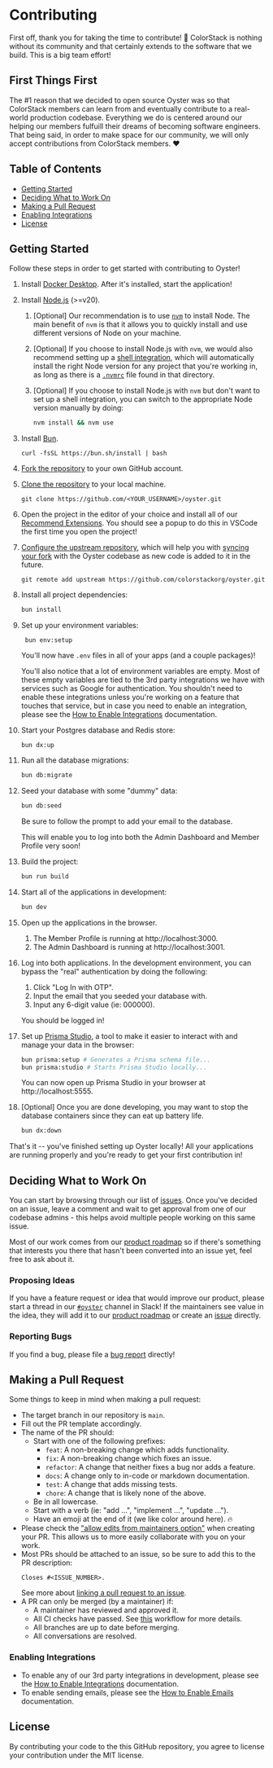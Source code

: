 # Contributing

First off, thank you for taking the time to contribute! 🥳 ColorStack is nothing
without its community and that certainly extends to the software that we build.
This is a big team effort!

## First Things First

The #1 reason that we decided to open source Oyster was so that ColorStack
members can learn from and eventually contribute to a real-world production
codebase. Everything we do is centered around our helping our members fulfuill
their dreams of becoming software engineers. That being said, in order to make
space for our community, we will only accept contributions from ColorStack
members. ❤️

## Table of Contents

- [Getting Started](#getting-started)
- [Deciding What to Work On](#deciding-what-to-work-on)
- [Making a Pull Request](#making-a-pull-request)
- [Enabling Integrations](#enabling-integrations)
- [License](#license)

## Getting Started

Follow these steps in order to get started with contributing to Oyster!

1. Install [Docker Desktop](https://docs.docker.com/engine/install). After it's
   installed, start the application!

2. Install [Node.js](https://nodejs.org/en/download/package-manager) (>=v20).
   1. [Optional] Our recommendation is to use [`nvm`](https://nvm.sh) to install
      Node. The main benefit of `nvm` is that it allows you to quickly install
      and use different versions of Node on your machine.
   2. [Optional] If you choose to install Node.js with `nvm`, we would also
      recommend setting up a
      [shell integration](https://github.com/nvm-sh/nvm/blob/master/README.md#deeper-shell-integration),
      which will automatically install the right Node version for any project
      that you're working in, as long as there is a [`.nvmrc`](./.nvmrc) file
      found in that directory.
   3. [Optional] If you choose to install Node.js with `nvm` but don't want to
      set up a shell integration, you can switch to the appropriate Node version
      manually by doing:

      ```sh
      nvm install && nvm use
      ```

3. Install [Bun](https://bun.sh/docs/installation).

   ```
   curl -fsSL https://bun.sh/install | bash
   ```

4. [Fork the repository](https://docs.github.com/en/pull-requests/collaborating-with-pull-requests/working-with-forks/fork-a-repo)
   to your own GitHub account.

5. [Clone the repository](https://docs.github.com/en/repositories/creating-and-managing-repositories/cloning-a-repository)
   to your local machine.

   ```
   git clone https://github.com/<YOUR_USERNAME>/oyster.git
   ```

6. Open the project in the editor of your choice and install all of our
   [Recommend Extensions](https://code.visualstudio.com/docs/editor/extension-marketplace#_recommended-extensions).
   You should see a popup to do this in VSCode the first time you open the
   project!

7. [Configure the upstream repository](https://docs.github.com/en/pull-requests/collaborating-with-pull-requests/working-with-forks/configuring-a-remote-repository-for-a-fork),
   which will help you with
   [syncing your fork](https://docs.github.com/en/pull-requests/collaborating-with-pull-requests/working-with-forks/syncing-a-fork)
   with the Oyster codebase as new code is added to it in the future.

   ```
   git remote add upstream https://github.com/colorstackorg/oyster.git
   ```

8. Install all project dependencies:

   ```sh
   bun install
   ```

9. Set up your environment variables:

   ```
    bun env:setup
   ```

   You'll now have `.env` files in all of your apps (and a couple packages)!

   You'll also notice that a lot of environment variables are empty. Most of
   these empty variables are tied to the 3rd party integrations we have with
   services such as Google for authentication. You shouldn't need to enable
   these integrations unless you're working on a feature that touches that
   service, but in case you need to enable an integration, please see the
   [How to Enable Integrations](./docs/how-to-enable-integrations.md)
   documentation.

10. Start your Postgres database and Redis store:

    ```
    bun dx:up
    ```

11. Run all the database migrations:

    ```sh
    bun db:migrate
    ```

12. Seed your database with some "dummy" data:

    ```sh
    bun db:seed
    ```

    Be sure to follow the prompt to add your email to the database.

    This will enable you to log into both the Admin Dashboard and Member Profile
    very soon!

13. Build the project:

    ```sh
    bun run build
    ```

14. Start all of the applications in development:

    ```sh
    bun dev
    ```

15. Open up the applications in the browser.
    1. The Member Profile is running at http://localhost:3000.
    2. The Admin Dashboard is running at http://localhost:3001.

16. Log into both applications. In the development environment, you can bypass
    the "real" authentication by doing the following:
    1. Click "Log In with OTP".
    2. Input the email that you seeded your database with.
    3. Input any 6-digit value (ie: 000000).

    You should be logged in!

17. Set up [Prisma Studio](https://www.prisma.io/studio), a tool to make it
    easier to interact with and manage your data in the browser:

    ```sh
    bun prisma:setup # Generates a Prisma schema file...
    bun prisma:studio # Starts Prisma Studio locally...
    ```

    You can now open up Prisma Studio in your browser at http://localhost:5555.

18. [Optional] Once you are done developing, you may want to stop the database
    containers since they can eat up battery life.

    ```sh
    bun dx:down
    ```

That's it -- you've finished setting up Oyster locally! All your applications
are running properly and you're ready to get your first contribution in!

## Deciding What to Work On

You can start by browsing through our list of
[issues](https://github.com/colorstackorg/oyster/issues). Once you've decided on
an issue, leave a comment and wait to get approval from one of our codebase
admins - this helps avoid multiple people working on this same issue.

Most of our work comes from our
[product roadmap](https://github.com/orgs/colorstackorg/projects/4) so if
there's something that interests you there that hasn't been converted into an
issue yet, feel free to ask about it.

### Proposing Ideas

If you have a feature request or idea that would improve our product, please
start a thread in our
[`#oyster`](https://colorstack-family.slack.com/channels/C06S0DBFD6X) channel in
Slack! If the maintainers see value in the idea, they will add it to our
[product roadmap](https://github.com/orgs/colorstackorg/projects/4) or create an
[issue](https://github.com/colorstackorg/oyster/issues) directly.

### Reporting Bugs

If you find a bug, please file a
[bug report](https://github.com/colorstackorg/oyster/issues/new?assignees=&labels=Bug+%F0%9F%90%9E&projects=&template=bug_report.md&title=)
directly!

## Making a Pull Request

Some things to keep in mind when making a pull request:

- The target branch in our repository is `main`.
- Fill out the PR template accordingly.
- The name of the PR should:
  - Start with one of the following prefixes:
    - `feat`: A non-breaking change which adds functionality.
    - `fix`: A non-breaking change which fixes an issue.
    - `refactor`: A change that neither fixes a bug nor adds a feature.
    - `docs`: A change only to in-code or markdown documentation.
    - `test`: A change that adds missing tests.
    - `chore`: A change that is likely none of the above.
  - Be in all lowercase.
  - Start with a verb (ie: "add ...", "implement ...", "update ...").
  - Have an emoji at the end of it (we like color around here). 🔥
- Please check the
  ["allow edits from maintainers option"](https://docs.github.com/en/pull-requests/collaborating-with-pull-requests/working-with-forks/allowing-changes-to-a-pull-request-branch-created-from-a-fork)
  when creating your PR. This allows us to more easily collaborate with you on
  your work.
- Most PRs should be attached to an issue, so be sure to add this to the PR
  description:
  ```
  Closes #<ISSUE_NUMBER>.
  ```
  See more about
  [linking a pull request to an issue](https://docs.github.com/en/issues/tracking-your-work-with-issues/linking-a-pull-request-to-an-issue).
- A PR can only be merged (by a maintainer) if:
  - A maintainer has reviewed and approved it.
  - All CI checks have passed. See [this](./.github/workflows/ci.yml) workflow
    for more details.
  - All branches are up to date before merging.
  - All conversations are resolved.

### Enabling Integrations

- To enable any of our 3rd party integrations in development, please see the
  [How to Enable Integrations](./docs/how-to-enable-integrations.md)
  documentation.
- To enable sending emails, please see the
  [How to Enable Emails](./docs/how-to-enable-emails.md) documentation.

## License

By contributing your code to the this GitHub repository, you agree to license
your contribution under the MIT license.
